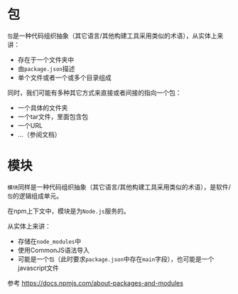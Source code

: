 # 包
`包`是一种代码组织抽象（其它语言/其他构建工具采用类似的术语），从实体上来讲：

- 存在于一个文件夹中
- 由`package.json`描述
- 单个文件或者一个或多个目录组成

同时，我们可能有多种其它方式来直接或者间接的指向一个包：

- 一个具体的文件夹
- 一个tar文件，里面包含包
- 一个URL
- ...（参阅文档）

# 模块
`模块`同样是一种代码组织抽象（其它语言/其他构建工具采用类似的术语），是软件/`包`的逻辑组成单元。

在npm上下文中，模块是为`Node.js`服务的。

从实体上来讲：

- 存储在`node_modules`中
- 使用CommonJS语法导入
- 可能是一个`包`（此时要求`package.json`中存在`main`字段），也可能是一个javascript文件

参考
https://docs.npmjs.com/about-packages-and-modules